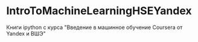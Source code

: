 # IntroToMachineLearningHSEYandex
Книги ipython с курса "Введение в машинное обучение Coursera от Yandex и ВШЭ"
